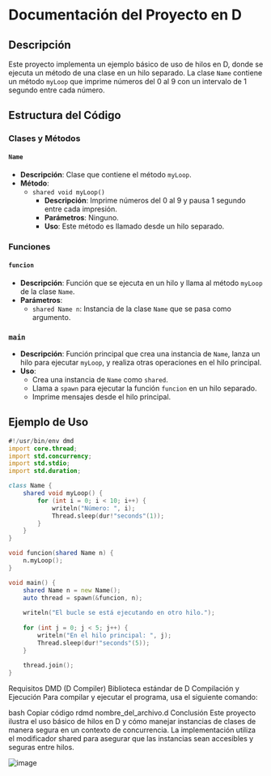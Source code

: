 # Documentación del Proyecto en D

## Descripción

Este proyecto implementa un ejemplo básico de uso de hilos en D, donde se ejecuta un método de una clase en un hilo separado. La clase `Name` contiene un método `myLoop` que imprime números del 0 al 9 con un intervalo de 1 segundo entre cada número.

## Estructura del Código

### Clases y Métodos

#### `Name`

- **Descripción**: Clase que contiene el método `myLoop`.
- **Método**: 
  - `shared void myLoop()`
    - **Descripción**: Imprime números del 0 al 9 y pausa 1 segundo entre cada impresión.
    - **Parámetros**: Ninguno.
    - **Uso**: Este método es llamado desde un hilo separado.

### Funciones

#### `funcion`

- **Descripción**: Función que se ejecuta en un hilo y llama al método `myLoop` de la clase `Name`.
- **Parámetros**:
  - `shared Name n`: Instancia de la clase `Name` que se pasa como argumento.

### `main`

- **Descripción**: Función principal que crea una instancia de `Name`, lanza un hilo para ejecutar `myLoop`, y realiza otras operaciones en el hilo principal.
- **Uso**:
  - Crea una instancia de `Name` como `shared`.
  - Llama a `spawn` para ejecutar la función `funcion` en un hilo separado.
  - Imprime mensajes desde el hilo principal.

## Ejemplo de Uso

```d
#!/usr/bin/env dmd
import core.thread;
import std.concurrency;
import std.stdio;
import std.duration;

class Name {
    shared void myLoop() {
        for (int i = 0; i < 10; i++) {
            writeln("Número: ", i);
            Thread.sleep(dur!"seconds"(1));
        }
    }
}

void funcion(shared Name n) {
    n.myLoop();
}

void main() {
    shared Name n = new Name();
    auto thread = spawn(&funcion, n);
    
    writeln("El bucle se está ejecutando en otro hilo.");
    
    for (int j = 0; j < 5; j++) {
        writeln("En el hilo principal: ", j);
        Thread.sleep(dur!"seconds"(5));
    }
    
    thread.join();
}
```
Requisitos
DMD (D Compiler)
Biblioteca estándar de D
Compilación y Ejecución
Para compilar y ejecutar el programa, usa el siguiente comando:

bash
Copiar código
rdmd nombre_del_archivo.d
Conclusión
Este proyecto ilustra el uso básico de hilos en D y cómo manejar instancias de clases de manera segura en un contexto de concurrencia. La implementación utiliza el modificador shared para asegurar que las instancias sean accesibles y seguras entre hilos.

![image](https://github.com/user-attachments/assets/ef78105a-5126-4e07-b4ce-77f2431eecd1)
